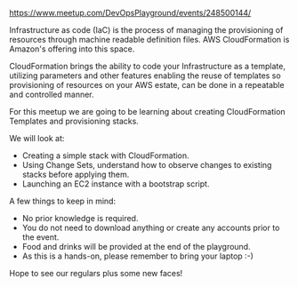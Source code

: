 https://www.meetup.com/DevOpsPlayground/events/248500144/


Infrastructure as code (IaC) is the process of managing the provisioning of resources through machine readable definition files. AWS CloudFormation is Amazon's offering into this space.

CloudFormation brings the ability to code your Infrastructure as a template, utilizing parameters and other features enabling the reuse of templates so provisioning of resources on your AWS estate, can be done in a repeatable and controlled manner.

For this meetup we are going to be learning about creating CloudFormation Templates and provisioning stacks.

We will look at:

* Creating a simple stack with CloudFormation.
* Using Change Sets, understand how to observe changes to existing stacks before applying them.
* Launching an EC2 instance with a bootstrap script.

A few things to keep in mind:

* No prior knowledge is required.
* You do not need to download anything or create any accounts prior to the event.
* Food and drinks will be provided at the end of the playground.
* As this is a hands-on, please remember to bring your laptop :-)

Hope to see our regulars plus some new faces!
